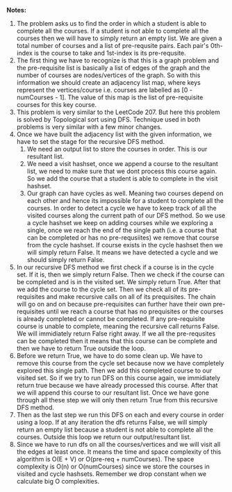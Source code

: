 **Notes:** 

1. The problem asks us to find the order in which a student is able to complete all the courses. If a student is not able to complete all the courses then we will have to simply return an empty list. We are given a total number of courses and a list of pre-requsite pairs. Each pair's 0th-index is the course to take and 1st-index is its pre-requsite.
2. The first thing we have to recognize is that this is a graph problem and the pre-requisite list is basically a list of edges of the graph and the number of courses are nodes/vertices of the graph. So with this information we should create an adjacency list map, where keys represent the vertices/course i.e. courses are labelled as [0 - numCourses - 1]. The value of this map is the list of pre-requisite courses for this key course.
3. This problem is very similar to the LeetCode 207. But here this problem is solved by Topological sort using DFS. Technique used in both problems is very similar with a few minor changes.
4. Once we have built the adjacency list with the given information, we have to set the stage for the recursive DFS method.
   1. We need an output list to store the courses in order. This is our resultant list.
   2. We need a visit hashset, once we append a course to the resultant list, we need to make sure that we dont process this course again. So we add the course that a student is able to complete in the visit hashset.
   3. Our graph can have cycles as well. Meaning two courses depend on each other and hence its impossible for a student to complete all the courses. In order to detect a cycle we have to keep track of all the visited courses along the current path of our DFS method. So we use a cycle hashset we keep on adding courses while we exploring a single, once we reach the end of the single path (i.e. a course that can be completed or has no pre-requsiites) we remove that course from the cycle hashset. If course exists in the cycle hashset then we will simply return False. It means we have detected a cycle and we should simply return False.
5. In our recursive DFS method we first check if a course is in the cycle set. If it is, then we simply return False. Then we check if the course can be completed and is in the visited set. We simply return True. After that we add the course to the cycle set. Then we check all of its pre-requisites and make recursive calls on all of its prequisites. The chain will go on and on because pre-requisites can further have their own pre-requisites until we reach a course that has no prequisites or the courses is already completed or cannot be completed. If any pre-requisite course is unable to complete, meaning the recursive call returns False. We will immidiately return False right away. If we all the pre-requsites can be completed then it means that this course can be complete and then we have to return True outside the loop.
6. Before we return True, we have to do some clean up. We have to remove this course from the cycle set because now we have completely explored this single path. Then we add this completed course to our visited set. So if we try to run DFS on this course again, we immidiately return true because we have already processed this course. After that we will append this course to our resultant list. Once we have gone through all these step we will only then return True from this recursive DFS method.
7. Then as the last step we run this DFS on each and every course in order using a loop. If at any iteration the dfs returns False, we will simply return an empty list because a student is not able to complete all the courses. Outside this loop we return our output/resultant list.
8. Since we have to run dfs on all the courses/vertices and we will visit all the edges at least once. It means the time and space complexity of this algorithm is O(E + V) or O(pre-req + numCourses). The space complexity is O(n) or O(numCourses) since we store the courses in visited and cycle hashsets. Remember we drop constant when we calculate big O complexities.
